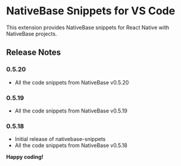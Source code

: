 # NativeBase Snippets for VS Code

This extension provides NativeBase snippets for React Native with NativeBase projects.

## Release Notes

### 0.5.20

- All the code snippets from NativeBase v0.5.20

### 0.5.19

- All the code snippets from NativeBase v0.5.19

### 0.5.18

- Initial release of nativebase-snippets
- All the code snippets from NativeBase v0.5.18

**Happy coding!**
